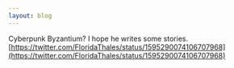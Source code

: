 ```yaml
---
layout: blog
---
```


Cyberpunk Byzantium? I hope he writes some stories. [https://twitter.com/FloridaThales/status/1595290074106707968](https://twitter.com/FloridaThales/status/1595290074106707968)
